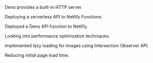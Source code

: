 Deno provides a built-in HTTP server.

Deploying a serverless API to Netlify Functions.

Deployed a Deno API function to Netlify.

Looking into performance optimization techniques.

Implemented lazy loading for images using Intersection Observer API.

Reducing initial page load time.